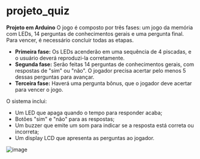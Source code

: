 # projeto_quiz
**Projeto em Arduino** 
O jogo é composto por três fases: 
um jogo da memória com LEDs, 14 perguntas de conhecimentos gerais e uma pergunta final. Para vencer, é necessário concluir todas as etapas. 
- **Primeira fase:** Os LEDs acenderão em uma sequência de 4 piscadas, e o usuário deverá reproduzi-la corretamente.
- **Segunda fase:** Serão feitas 14 perguntas de conhecimentos gerais, com respostas de "sim" ou "não". O jogador precisa acertar pelo menos 5 dessas perguntas para avançar.
- **Terceira fase:** Haverá uma pergunta bônus, que o jogador deve acertar para vencer o jogo.

O sistema inclui: 
- Um LED que apaga quando o tempo para responder acaba;
- Botões "sim" e "não" para as respostas;
- Um buzzer que emite um som para indicar se a resposta está correta ou incorreta;
-  Um display LCD que apresenta as perguntas ao jogador.

  
![image](https://github.com/user-attachments/assets/d9765ba4-f300-4e2f-81b8-b58853eeab06)


